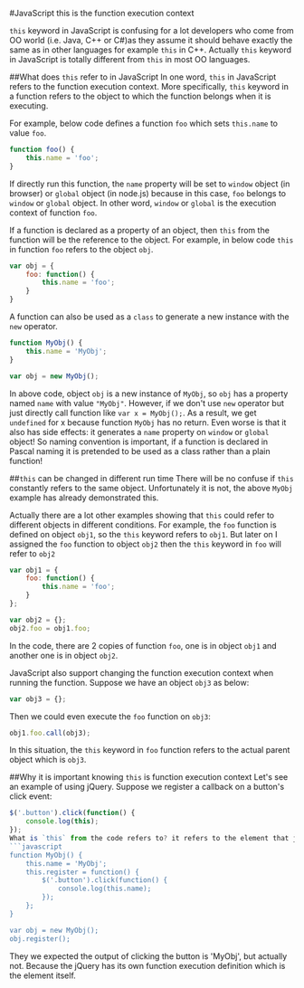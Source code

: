 #JavaScript this is the function execution context

`this` keyword in JavaScript is confusing for a lot developers who come from OO world (i.e. Java, C++ or C#)as they assume it should behave exactly the same as in other languages for example `this` in C++. Actually `this` keyword in JavaScript is totally different from `this` in most OO languages.

##What does `this` refer to in JavaScript
In one word, `this` in JavaScript refers to the function execution context. More specifically, `this` keyword in a function refers to the object to which the function belongs when it is executing. 

For example, below code defines a function `foo` which sets `this.name` to value `foo`.
```javascript
function foo() {
    this.name = 'foo';
}
```
If directly run this function, the `name` property will be set to `window` object (in browser) or `global` object (in node.js) because in this case, `foo` belongs to `window` or `global` object. In other word, `window` or `global` is the execution context of function `foo`.

If a function is declared as a property of an object, then `this` from the function will be the reference to the object. For example, in below code `this` in function `foo` refers to the object `obj`.
```javascript
var obj = {
    foo: function() {
        this.name = 'foo';
    }
}
```

A function can also be used as a `class` to generate a new instance with the `new` operator.
```javascript
function MyObj() {
    this.name = 'MyObj';
}

var obj = new MyObj();
```
In above code, object `obj` is a new instance of  `MyObj`, so `obj` has a property named `name` with value `"MyObj"`. However, if we don't use `new` operator but just directly call function like `var x = MyObj();`. As a result, we get `undefined` for x because function `MyObj` has no return. Even worse is that it also has side effects: it generates a `name` property on `window` or `global` object!  So naming convention is important, if a function is declared in Pascal naming it is pretended to be used as a class rather than a plain function!

##`this` can be changed in different run time
There will be no confuse if `this` constantly refers to the same object. Unfortunately it is not, the above `MyObj` example has already demonstrated this.

Actually there are a lot other examples showing that `this` could refer to different objects in different conditions. For example, the `foo` function is defined on object `obj1`, so the `this` keyword refers to `obj1`. But later on I assigned the `foo` function to object `obj2` then the `this` keyword in `foo` will refer to `obj2`
```javascript
var obj1 = {
    foo: function() {
        this.name = 'foo';
    }
};

var obj2 = {};
obj2.foo = obj1.foo;
```

In the code, there are 2 copies of function `foo`, one is in object `obj1` and another one is in object `obj2`. 

JavaScript also support changing the function execution context when running the function. Suppose we have an object `obj3` as below:
```javascript
var obj3 = {};
```
Then we could even execute the `foo` function on `obj3`:
```javascript
obj1.foo.call(obj3);
```
In this situation, the `this` keyword in `foo` function refers to the actual parent object which is `obj3`.

##Why it is important knowing `this` is function execution context
Let's see an example of using jQuery. Suppose we register a callback on a button's click event:
```javascript
$('.button').click(function() {
    console.log(this);
});
What is `this` from the code refers to? it refers to the element that jQuery has selected, in this case is the '.button'. I we don't aware of this, we may have written below code:
```javascript
function MyObj() {
    this.name = 'MyObj';
    this.register = function() {
        $('.button').click(function() {
            console.log(this.name);
        });
    };
}

var obj = new MyObj();
obj.register();
```
They we expected the output of clicking the button is 'MyObj', but actually not. Because the jQuery has its own function execution definition which is the element itself. 
